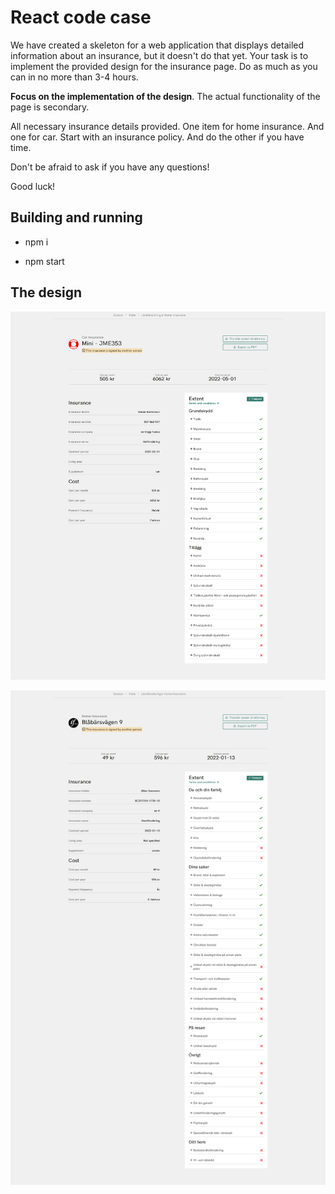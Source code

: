 # React code case

We have created a skeleton for a web application that displays detailed information about an insurance, but it doesn't do that yet. Your task is to implement the provided design for the insurance page. Do as much as you can in no more than 3-4 hours.

**Focus on the implementation of the design**. The actual functionality of the page is secondary.

All necessary insurance details provided. One item for home insurance. And one for car. Start with an insurance policy. And do the other if you have time.

Don't be afraid to ask if you have any questions!

Good luck!

## Building and running

- npm i

- npm start

## The design

![page design](./example-page1.png)

![page design](./example-page2.png)

